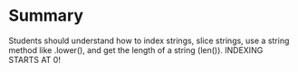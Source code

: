 # Summary
Students should understand how to index strings, slice strings, use a string method like .lower(), and get the length of a string (len()). INDEXING STARTS AT 0!